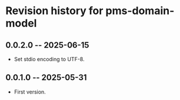 # Revision history for pms-domain-model

## 0.0.2.0 -- 2025-06-15

* Set stdio encoding to UTF-8.

## 0.0.1.0 -- 2025-05-31

* First version.
